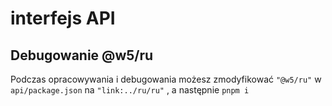 # interfejs API

## Debugowanie @w5/ru

Podczas opracowywania i debugowania możesz zmodyfikować `"@w5/ru"` w `api/package.json` na `"link:../ru/ru"` , a następnie `pnpm i`
